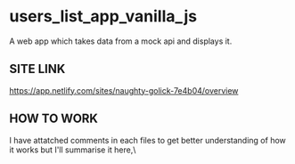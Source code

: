 # users_list_app_vanilla_js
A web app which takes data from a mock api and displays it.

## SITE LINK
https://app.netlify.com/sites/naughty-golick-7e4b04/overview

## HOW TO WORK
I have attatched comments in each files to get better understanding of how\
it works but I'll summarise it here,\
